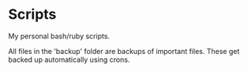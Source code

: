 Scripts
=======

My personal bash/ruby scripts.

All files in the 'backup' folder are backups of important files. These get backed up automatically using crons.

